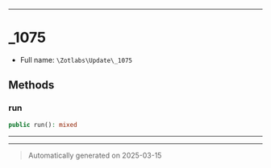 ***

# _1075





* Full name: `\Zotlabs\Update\_1075`




## Methods


### run



```php
public run(): mixed
```












***


***
> Automatically generated on 2025-03-15
